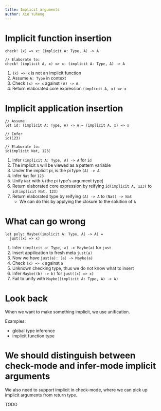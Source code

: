 ```yaml
---
title: Implicit arguments
author: Xie Yuheng
---
```


# Implicit function insertion

``` cicada
check! (x) => x: (implicit A: Type, A) -> A

// Elaborate to:
check! (implicit A, x) => x: (implicit A: Type, A) -> A
```

1. `(x) => x` is not an implicit function
2. Assume `A: Type` in context
3. Check `(x) => x` against `(A) -> A`
4. Return elaborated core expression `(implicit A, x) => x`

# Implicit application insertion

``` cicada
// Assume
let id: (implicit A: Type, A) -> A = (implicit A, x) => x

// Infer
id(123)

// Elaborate to:
id(implicit Nat, 123)
```

1. Infer `(implicit A: Type, A) -> A` for `id`
2. The implicit `A` will be viewed as a pattern variable
3. Under the implicit pi, is the pi type `(A) -> A`
3. Infer `Nat` for `123`
4. Unify `Nat` with `A` (the pi type's argument type)
6. Return elaborated core expression by reifying `id(implicit A, 123)` to `id(implicit Nat, 123)`
7. Return elaborated type by reifying `(A) -> A` to `(Nat) -> Nat`
   - We can do this by applying the closure to the solution of `A`

# What can go wrong

``` cicada counterexample
let poly: Maybe((implicit A: Type, A) -> A) =
  just((x) => x)
```

1. Infer `(implicit a: Type, a) -> Maybe(a)` for `just`
2. Insert appilication to fresh meta `just(a)`
3. Now we have `just(a): (a) -> Maybe(a)`
2. Check `(x) => x` against `a`
3. Unknown checking type, thus we do not know what to insert
3. Infer `Maybe((b) -> b)` for `just((x) => x)`
4. Fail to unify with `Maybe((implicit A: Type, A) -> A)`

# Look back

When we want to make something implicit, we use unification.

Examples:
- global type inference
- implicit function type

# We should distinguish between check-mode and infer-mode implicit arguments

We also need to support implicit in check-mode,
where we can pick up implicit arguments from return type.

TODO

